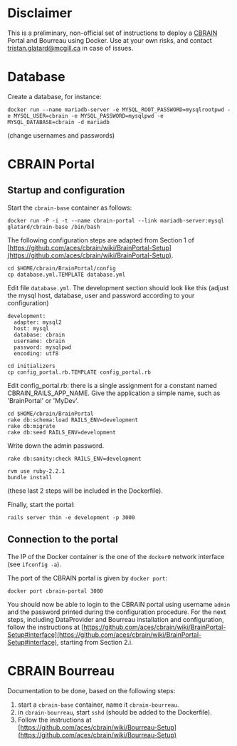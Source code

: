 # Disclaimer

This is a preliminary, non-official set of instructions to deploy a [CBRAIN](http://cbrain.mcgill.ca) Portal and Bourreau using Docker. Use at your own risks, and contact [tristan.glatard@mcgill.ca](mailto:tristan.glatard@mcgill.ca) in case of issues. 

# Database

Create a database, for instance:  
``` 
docker run --name mariadb-server -e MYSQL_ROOT_PASSWORD=mysqlrootpwd -e MYSQL_USER=cbrain -e MYSQL_PASSWORD=mysqlpwd -e MYSQL_DATABASE=cbrain -d mariadb
```
(change usernames and passwords)

# CBRAIN Portal

## Startup and configuration 

Start the ```cbrain-base``` container as follows:
```
docker run -P -i -t --name cbrain-portal --link mariadb-server:mysql glatard/cbrain-base /bin/bash
```

The following configuration steps are adapted from Section 1 of
[https://github.com/aces/cbrain/wiki/BrainPortal-Setup](https://github.com/aces/cbrain/wiki/BrainPortal-Setup).

```
cd $HOME/cbrain/BrainPortal/config
cp database.yml.TEMPLATE database.yml
```
Edit file ```database.yml```. The development section should look like this (adjust the mysql host, database, user and password according to your configuration)
```
development:
  adapter: mysql2
  host: mysql
  database: cbrain
  username: cbrain
  password: mysqlpwd
  encoding: utf8
```

```
cd initializers
cp config_portal.rb.TEMPLATE config_portal.rb
```
Edit config_portal.rb: there is a single assignment for a constant named CBRAIN_RAILS_APP_NAME. Give the application a simple name, such as 'BrainPortal' or 'MyDev'.

```
cd $HOME/cbrain/BrainPortal
rake db:schema:load RAILS_ENV=development
rake db:migrate
rake db:seed RAILS_ENV=development
```
Write down the admin password.
```
rake db:sanity:check RAILS_ENV=development
```

```
rvm use ruby-2.2.1
bundle install
```
(these last 2 steps will be included in the Dockerfile).

Finally, start the portal:
```
rails server thin -e development -p 3000
```

## Connection to the portal 

The IP of the Docker container is the one of the ```docker0``` network interface (see ```ifconfig -a```).

The port of the CBRAIN portal is given by ```docker port```:
```
docker port cbrain-portal 3000
```

You should now be able to login to the CBRAIN portal using username ```admin``` and the password printed during the configuration procedure. For the next steps, including DataProvider and Bourreau installation and configuration, follow the instructions at [https://github.com/aces/cbrain/wiki/BrainPortal-Setup#interface](https://github.com/aces/cbrain/wiki/BrainPortal-Setup#interface), starting from Section 2.i.

# CBRAIN Bourreau

Documentation to be done, based on the following steps: 

1. start a ```cbrain-base``` container, name it ```cbrain-bourreau```.
2. in ```cbrain-bourreau```, start ```sshd``` (should be added to the Dockerfile).
3. Follow the instructions at [https://github.com/aces/cbrain/wiki/Bourreau-Setup](https://github.com/aces/cbrain/wiki/Bourreau-Setup)
